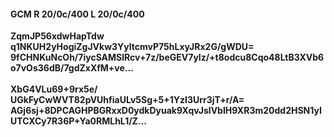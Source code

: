 #### GCM R 20/0c/400 L 20/0c/400
**ZqmJP56xdwHapTdw**<br/>**q1NKUH2yHogiZgJVkw3YyltcmvP75hLxyJRx2G/gWDU=**<br/>**9fCHNKuNcOh/7iycSAMSlRcv+7z/beGEV7ylz/+t8odcu8Cqo48LtB3XVb6o7vOs36dB/7gdZxXfM+ve...**<br/><br/>
**XbG4VLu69+9rx5e/**<br/>**UGkFyCwWVT82pVUhfiaULv5Sg+5+1YzI3Urr3jT+r/A=**<br/>**AGj6sj+8DPCAGHPBGRxxD0ydkDyuak9XqvJslVbIH9XR3m20dd2HSN1yIUTCXCy7R36P+Ya0RMLhL1/Z...**